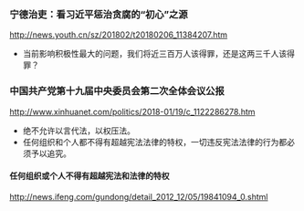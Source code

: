 ### 宁德治吏：看习近平惩治贪腐的“初心”之源
http://news.youth.cn/sz/201802/t20180206_11384207.htm
- 当前影响积极性最大的问题，我们将近三百万人该得罪，还是这两三千人该得罪？

### 中国共产党第十九届中央委员会第二次全体会议公报
http://www.xinhuanet.com/politics/2018-01/19/c_1122286278.htm
- 绝不允许以言代法，以权压法。
- 任何组织和个人都不得有超越宪法法律的特权，一切违反宪法法律的行为都必须予以追究。
#### 任何组织或个人不得有超越宪法和法律的特权
http://news.ifeng.com/gundong/detail_2012_12/05/19841094_0.shtml